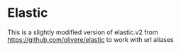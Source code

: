 # Elastic

This is a slightly modified version of elastic.v2 from https://github.com/olivere/elastic to work with url aliases
